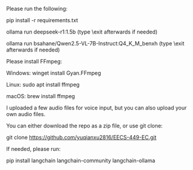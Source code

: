 Please run the following:

pip install -r requirements.txt

ollama run deepseek-r1:1.5b      (type \exit afterwards if needed)

ollama run bsahane/Qwen2.5-VL-7B-Instruct:Q4_K_M_benxh      (type \exit afterwards if needed)

Please install FFmpeg:

Windows: winget install Gyan.FFmpeg

Linux: sudo apt install ffmpeg

macOS: brew install ffmpeg

I uploaded a few audio files for voice input, but you can also upload your own audio files.


You can either download the repo as a zip file, or use git clone:

git clone https://github.com/yuqianxu2816/EECS-449-EC.git

If needed, please run:

pip install langchain langchain-community langchain-ollama
